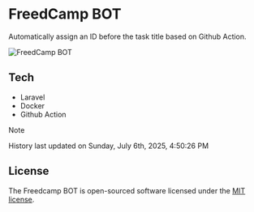 # FreedCamp BOT

Automatically assign an ID before the task title based on Github Action.

![FreedCamp BOT](https://repository-images.githubusercontent.com/737932867/7d34798b-2680-471c-b089-a78a718d3d6a)

## Tech

- Laravel
- Docker
- Github Action

> [!NOTE]  
> History last updated on Sunday, July 6th, 2025, 4:50:26 PM

## License

The Freedcamp BOT is open-sourced software licensed under the [MIT license](https://opensource.org/licenses/MIT).

